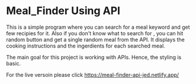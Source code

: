 # Meal_Finder Using API

This is a simple program where you can search for a meal keyword and get few recipies for it.
Also if you don't know what to search for , you can hit random button and get a single random meal from the API.
It displays the cooking instructions and the ingerdients for each searched meal.

The main goal for this project is working with APIs. Hence, the styling is basic. 

For the live versoin please click https://meal-finder-api-jed.netlify.app/ 
